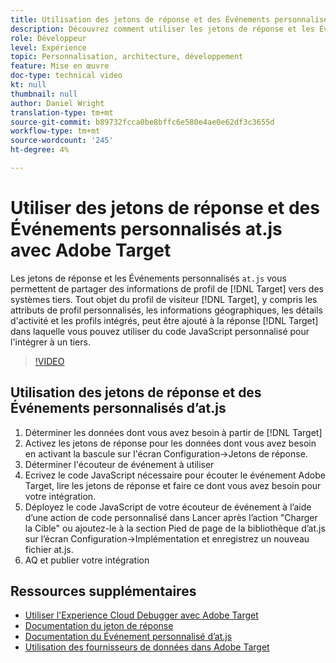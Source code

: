 ```yaml
---
title: Utilisation des jetons de réponse et des Événements personnalisés d’at.js
description: Découvrez comment utiliser les jetons de réponse et les Événements personnalisés d’at.js pour partager des informations de profil de Cible à des systèmes tiers.
role: Développeur
level: Expérience
topic: Personnalisation, architecture, développement
feature: Mise en œuvre
doc-type: technical video
kt: null
thumbnail: null
author: Daniel Wright
translation-type: tm+mt
source-git-commit: b89732fcca0be8bffc6e580e4ae0e62df3c3655d
workflow-type: tm+mt
source-wordcount: '245'
ht-degree: 4%

---
```



# Utiliser des jetons de réponse et des Événements personnalisés at.js avec Adobe Target

Les jetons de réponse et les Événements personnalisés `at.js` vous permettent de partager des informations de profil de [!DNL Target] vers des systèmes tiers. Tout objet du profil de visiteur [!DNL Target], y compris les attributs de profil personnalisés, les informations géographiques, les détails d&#39;activité et les profils intégrés, peut être ajouté à la réponse [!DNL Target] dans laquelle vous pouvez utiliser du code JavaScript personnalisé pour l&#39;intégrer à un tiers.

>[!VIDEO](https://video.tv.adobe.com/v/23253/?quality=12)

## Utilisation des jetons de réponse et des Événements personnalisés d’at.js

1. Déterminer les données dont vous avez besoin à partir de [!DNL Target]
1. Activez les jetons de réponse pour les données dont vous avez besoin en activant la bascule sur l&#39;écran Configuration->Jetons de réponse.
1. Déterminer l&#39;écouteur de événement à utiliser
1. Ecrivez le code JavaScript nécessaire pour écouter le événement Adobe Target, lire les jetons de réponse et faire ce dont vous avez besoin pour votre intégration.
1. Déployez le code JavaScript de votre écouteur de événement à l’aide d’une action de code personnalisé dans Lancer après l’action &quot;Charger la Cible&quot; ou ajoutez-le à la section Pied de page de la bibliothèque d’at.js sur l’écran Configuration->Implémentation et enregistrez un nouveau fichier at.js.
1. AQ et publier votre intégration

## Ressources supplémentaires

* [Utiliser l&#39;Experience Cloud Debugger avec Adobe Target](../troubleshooting/troubleshoot-with-the-experience-cloud-debugger.md)
* [Documentation du jeton de réponse](https://docs.adobe.com/help/en/target/using/administer/response-tokens.html)
* [Documentation du Événement personnalisé d’at.js](https://docs.adobe.com/content/help/en/target/using/implement-target/client-side/functions-overview/atjs-custom-events.html)
* [Utilisation des fournisseurs de données dans Adobe Target](use-data-providers-to-integrate-third-party-data.md)